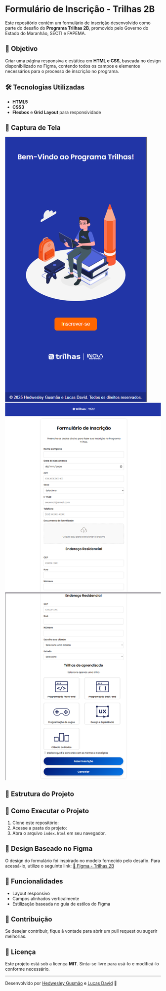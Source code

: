 # Formulário de Inscrição - Trilhas 2B

Este repositório contém um formulário de inscrição desenvolvido como parte do desafio do **Programa Trilhas 2B**, promovido pelo Governo do Estado do Maranhão, SECTI e FAPEMA.

## 📌 Objetivo

Criar uma página responsiva e estática em **HTML e CSS**, baseada no design disponibilizado no Figma, contendo todos os campos e elementos necessários para o processo de inscrição no programa.

## 🛠 Tecnologias Utilizadas

- **HTML5**
- **CSS3**
- **Flexbox** e **Grid Layout** para responsividade

## 📸 Captura de Tela

&#x20; <img src="assets/print1.png">
<img src="assets/print2.png">
<img src="assets/print3.png">

## 📂 Estrutura do Projeto

## 🚀 Como Executar o Projeto

1. Clone este repositório:
2. Acesse a pasta do projeto:
3. Abra o arquivo `index.html` em seu navegador.

## 🎨 Design Baseado no Figma

O design do formulário foi inspirado no modelo fornecido pelo desafio. Para acessá-lo, utilize o seguinte link:
[🔗 Figma - Trilhas 2B](https://www.figma.com/design/xMXycKv7AAwE7oVGJ1whpd/Desafio-2---Trilhas-2B?node-id=22-377\&p=f\&t=y4NR5blp1qxlMImV-0)

## 📌 Funcionalidades

- Layout responsivo
- Campos alinhados verticalmente
- Estilização baseada no guia de estilos do Figma

## 🤝 Contribuição

Se desejar contribuir, fique à vontade para abrir um pull request ou sugerir melhorias.

## 📝 Licença

Este projeto está sob a licença **MIT**. Sinta-se livre para usá-lo e modificá-lo conforme necessário.

---

Desenvolvido por [Hedwesley Gusmão](https://github.com/hedwesley) e [Lucas David](https://github.com/seu-usuario) 🚀